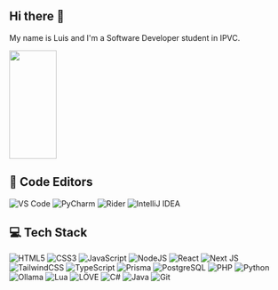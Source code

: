 ## Hi there 👋
My name is Luis and I'm a Software Developer student in IPVC.

<img width="41%" height="195px" src="https://github-readme-stats.vercel.app/api/top-langs/?username=luis-afonso136&layout=compact&hide_border=true&theme=transparent&bg_color=0d1117" />

## 🧠 Code Editors
![VS Code](https://img.shields.io/badge/VS%20Code-%23007ACC.svg?style=for-the-badge&logo=visual-studio-code&logoColor=white) ![PyCharm](https://img.shields.io/badge/PyCharm-%2300C853.svg?style=for-the-badge&logo=pycharm&logoColor=white) ![Rider](https://img.shields.io/badge/Rider-%23C72C48.svg?style=for-the-badge&logo=rider&logoColor=white) ![IntelliJ IDEA](https://img.shields.io/badge/IntelliJ%20IDEA-%230071C5.svg?style=for-the-badge&logo=intellij-idea&logoColor=white)

## 💻 Tech Stack
![HTML5](https://img.shields.io/badge/html5-%23E34F26.svg?style=for-the-badge&logo=html5&logoColor=white) ![CSS3](https://img.shields.io/badge/css3-%231572B6.svg?style=for-the-badge&logo=css3&logoColor=white) ![JavaScript](https://img.shields.io/badge/javascript-%23323330.svg?style=for-the-badge&logo=javascript&logoColor=%23F7DF1E) ![NodeJS](https://img.shields.io/badge/node.js-6DA55F?style=for-the-badge&logo=node.js&logoColor=white) ![React](https://img.shields.io/badge/react-%2320232a.svg?style=for-the-badge&logo=react&logoColor=%2361DAFB) ![Next JS](https://img.shields.io/badge/Next-black?style=for-the-badge&logo=next.js&logoColor=white) ![TailwindCSS](https://img.shields.io/badge/tailwindcss-%2338B2AC.svg?style=for-the-badge&logo=tailwind-css&logoColor=white) ![TypeScript](https://img.shields.io/badge/typescript-%23007ACC.svg?style=for-the-badge&logo=typescript&logoColor=white) ![Prisma](https://img.shields.io/badge/prisma-%232D3748.svg?style=for-the-badge&logo=prisma&logoColor=white) ![PostgreSQL](https://img.shields.io/badge/postgresql-%23336791.svg?style=for-the-badge&logo=postgresql&logoColor=white) ![PHP](https://img.shields.io/badge/php-%23777BB4.svg?style=for-the-badge&logo=php&logoColor=white)
![Python](https://img.shields.io/badge/python-%2314354C.svg?style=for-the-badge&logo=python&logoColor=white) ![Ollama](https://img.shields.io/badge/ollama-%23000000.svg?style=for-the-badge&logoColor=white) ![Lua](https://img.shields.io/badge/lua-%232C2D72.svg?style=for-the-badge&logo=lua&logoColor=white) ![LÖVE](https://img.shields.io/badge/love2d-%23FF69B4.svg?style=for-the-badge&logo=love&logoColor=white) ![C#](https://img.shields.io/badge/c%23-%23239120.svg?style=for-the-badge&logo=csharp&logoColor=white) ![Java](https://img.shields.io/badge/Java-%23f89820.svg?style=for-the-badge&logo=java&logoColor=white) ![Git](https://img.shields.io/badge/git-%23F05033.svg?style=for-the-badge&logo=git&logoColor=white)



 

